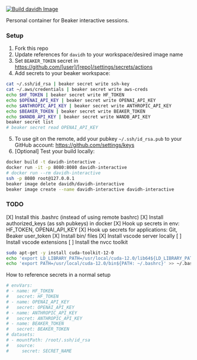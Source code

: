 [![Build davidh Image](https://github.com/davidheineman/beaker_image/actions/workflows/push-image.yml/badge.svg)](https://github.com/davidheineman/beaker_image/actions/workflows/push-image.yml)

Personal container for Beaker interactive sessions.

### Setup

1. Fork this repo
2. Update references for `davidh` to your workspace/desired image name
3. Set `BEAKER_TOKEN` secret in https://github.com/[user]/[repo]/settings/secrets/actions
4. Add secrets to your beaker workspace:
```sh
cat ~/.ssh/id_rsa | beaker secret write ssh-key
cat ~/.aws/credentials | beaker secret write aws-creds
echo $HF_TOKEN | beaker secret write HF_TOKEN
echo $OPENAI_API_KEY | beaker secret write OPENAI_API_KEY
echo $ANTHROPIC_API_KEY | beaker secret write ANTHROPIC_API_KEY
echo $BEAKER_TOKEN | beaker secret write BEAKER_TOKEN
echo $WANDB_API_KEY | beaker secret write WANDB_API_KEY
beaker secret list
# beaker secret read OPENAI_API_KEY
```
5. To use git on the remote, add your pubkey `~/.ssh/id_rsa.pub` to your GitHub account: https://github.com/settings/keys
6. [Optional] Test your build locally:
```sh
docker build -t davidh-interactive .
docker run -it -p 8080:8080 davidh-interactive
# docker run --rm davidh-interactive
ssh -p 8080 root@127.0.0.1
beaker image delete davidh/davidh-interactive
beaker image create --name davidh-interactive davidh-interactive
```


### TODO
[X] Install this .bashrc (instead of using remote bashrc)
[X] Install authorized_keys (as ssh pubkeys) in docker
[X] Hook up secrets in env: HF_TOKEN, OPENAI_API_KEY
[X] Hook up secrets for applications: Git, Beaker user_token
[X] Install bin/ files
[X] Install vscode server locally
[ ] Install vscode extensions
[ ] Install the nvcc toolkit
```sh
sudo apt-get -y install cuda-toolkit-12-0
echo 'export LD_LIBRARY_PATH=/usr/local/cuda-12.0/lib64${LD_LIBRARY_PATH:+:${LD_LIBRARY_PATH}}' >> ~/.bashrc
echo 'export PATH=/usr/local/cuda-12.0/bin${PATH: ~/.bashrc}' >> ~/.bashrc
```

How to reference secrets in a normal setup
```sh
# envVars:
# - name: HF_TOKEN
#   secret: HF_TOKEN
# - name: OPENAI_API_KEY
#   secret: OPENAI_API_KEY
# - name: ANTHROPIC_API_KEY
#   secret: ANTHROPIC_API_KEY
# - name: BEAKER_TOKEN
#   secret: BEAKER_TOKEN
# datasets:
# - mountPath: /root/.ssh/id_rsa
#   source:
#     secret: SECRET_NAME
```
